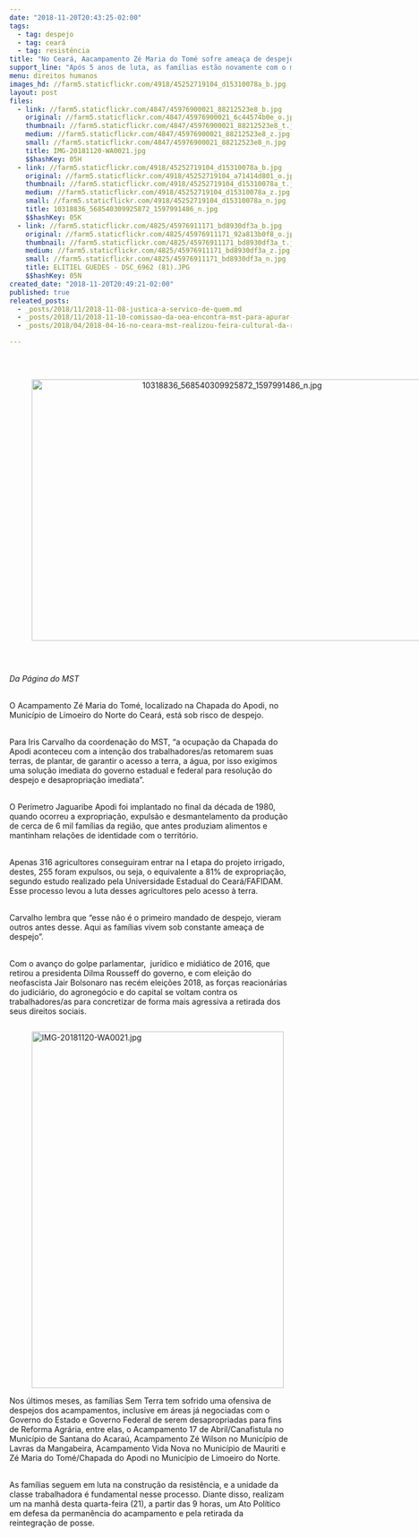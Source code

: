 ```yaml
---
date: "2018-11-20T20:43:25-02:00"
tags:
  - tag: despejo
  - tag: ceará
  - tag: resistência
title: "No Ceará, Aacampamento Zé Maria do Tomé sofre ameaça de despejo"
support_line: "Após 5 anos de luta, as famílias estão novamente com o mandato de reintegração de posse, que está previsto para acontecer nesta quarta-feira (21)."
menu: direitos humanos
images_hd: //farm5.staticflickr.com/4918/45252719104_d15310078a_b.jpg
layout: post
files:
  - link: //farm5.staticflickr.com/4847/45976900021_88212523e8_b.jpg
    original: //farm5.staticflickr.com/4847/45976900021_6c44574b0e_o.jpg
    thumbnail: //farm5.staticflickr.com/4847/45976900021_88212523e8_t.jpg
    medium: //farm5.staticflickr.com/4847/45976900021_88212523e8_z.jpg
    small: //farm5.staticflickr.com/4847/45976900021_88212523e8_n.jpg
    title: IMG-20181120-WA0021.jpg
    $$hashKey: 05H
  - link: //farm5.staticflickr.com/4918/45252719104_d15310078a_b.jpg
    original: //farm5.staticflickr.com/4918/45252719104_a71414d801_o.jpg
    thumbnail: //farm5.staticflickr.com/4918/45252719104_d15310078a_t.jpg
    medium: //farm5.staticflickr.com/4918/45252719104_d15310078a_z.jpg
    small: //farm5.staticflickr.com/4918/45252719104_d15310078a_n.jpg
    title: 10318836_568540309925872_1597991486_n.jpg
    $$hashKey: 05K
  - link: //farm5.staticflickr.com/4825/45976911171_bd8930df3a_b.jpg
    original: //farm5.staticflickr.com/4825/45976911171_92a813b0f8_o.jpg
    thumbnail: //farm5.staticflickr.com/4825/45976911171_bd8930df3a_t.jpg
    medium: //farm5.staticflickr.com/4825/45976911171_bd8930df3a_z.jpg
    small: //farm5.staticflickr.com/4825/45976911171_bd8930df3a_n.jpg
    title: ELITIEL GUEDES - DSC_6962 (81).JPG
    $$hashKey: 05N
created_date: "2018-11-20T20:49:21-02:00"
published: true
releated_posts:
  - _posts/2018/11/2018-11-08-justica-a-servico-de-quem.md
  - _posts/2018/11/2018-11-10-comissao-da-oea-encontra-mst-para-apurar-denuncias-de-violacoes-aos-direitos-humanos.md
  - _posts/2018/04/2018-04-16-no-ceara-mst-realizou-feira-cultural-da-reforma-agraria-no-acampamento-lula-livre.md

---
```

<p>&nbsp;</p>

<div style="text-align:center">
<figure class="image" style="display:inline-block"><img alt="10318836_568540309925872_1597991486_n.jpg" height="467" src="//farm5.staticflickr.com/4918/45252719104_d15310078a_b.jpg" width="700" />
<figcaption></figcaption>
</figure>
</div>

<p>&nbsp;</p>

<p><em>Da P&aacute;gina do MST</em></p>

<p><br />
O Acampamento Z&eacute; Maria do Tom&eacute;, localizado na Chapada do Apodi, no Munic&iacute;pio de Limoeiro do Norte do Cear&aacute;, est&aacute; sob risco de despejo.</p>

<p><br />
Para Iris Carvalho da coordena&ccedil;&atilde;o do MST, &ldquo;a ocupa&ccedil;&atilde;o da Chapada do Apodi aconteceu com a inten&ccedil;&atilde;o dos trabalhadores/as retomarem suas terras, de plantar, de garantir o acesso a terra, a &aacute;gua, por isso exigimos uma solu&ccedil;&atilde;o imediata do governo estadual e federal para resolu&ccedil;&atilde;o do despejo e desapropria&ccedil;&atilde;o imediata&rdquo;.</p>

<p><br />
O Per&iacute;metro Jaguaribe Apodi foi implantado no final da d&eacute;cada de 1980, quando ocorreu a expropria&ccedil;&atilde;o, expuls&atilde;o e desmantelamento da produ&ccedil;&atilde;o de cerca de 6 mil fam&iacute;lias da regi&atilde;o, que antes produziam alimentos e mantinham rela&ccedil;&otilde;es de identidade com o territ&oacute;rio.</p>

<p><br />
Apenas 316 agricultores conseguiram entrar na I etapa do projeto irrigado, destes, 255 foram expulsos, ou seja, o equivalente a 81% de expropria&ccedil;&atilde;o, segundo estudo realizado pela Universidade Estadual do Cear&aacute;/FAFIDAM. Esse processo levou a luta desses agricultores pelo acesso &agrave; terra.</p>

<p><br />
Carvalho lembra que &ldquo;esse n&atilde;o &eacute; o primeiro mandado de despejo, vieram outros antes desse. Aqui as fam&iacute;lias vivem sob constante amea&ccedil;a de despejo&rdquo;.</p>

<p><br />
Com o avan&ccedil;o do golpe parlamentar,&nbsp; jur&iacute;dico e midi&aacute;tico de 2016, que retirou a presidenta Dilma Rousseff do governo, e com elei&ccedil;&atilde;o do neofascista Jair Bolsonaro nas rec&eacute;m elei&ccedil;&otilde;es 2018, as for&ccedil;as reacion&aacute;rias do judici&aacute;rio, do agroneg&oacute;cio e do capital se voltam contra os trabalhadores/as para concretizar de forma mais agressiva a retirada dos seus direitos sociais.&nbsp;</p>

<figure class="image" style="float:left"><img alt="IMG-20181120-WA0021.jpg" height="637" src="//farm5.staticflickr.com/4847/45976900021_88212523e8_b.jpg" width="450" />
<figcaption></figcaption>
</figure>

<p><br />
Nos &uacute;ltimos meses, as fam&iacute;lias Sem Terra tem sofrido uma ofensiva de despejos dos acampamentos, inclusive em &aacute;reas j&aacute; negociadas com o Governo do Estado e Governo Federal de serem desapropriadas para fins de Reforma Agr&aacute;ria, entre elas, o Acampamento 17 de Abril/Canafistula no Munic&iacute;pio de Santana do Acara&uacute;, Acampamento Z&eacute; Wilson no Munic&iacute;pio de Lavras da Mangabeira, Acampamento Vida Nova no Munic&iacute;pio de Mauriti e Z&eacute; Maria do Tom&eacute;/Chapada do Apodi no Munic&iacute;pio de Limoeiro do Norte.&nbsp;</p>

<p><br />
As fam&iacute;lias seguem em luta&nbsp;na constru&ccedil;&atilde;o da resist&ecirc;ncia, e a unidade da classe trabalhadora &eacute; fundamental nesse processo. Diante disso, realizam um na manh&atilde; desta quarta-feira (21), a partir das 9 horas, um Ato Pol&iacute;tico em defesa da perman&ecirc;ncia do acampamento e pela retirada da reintegra&ccedil;&atilde;o de posse.&nbsp;</p>
